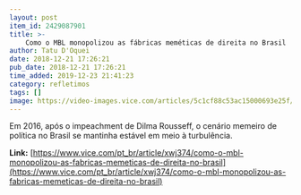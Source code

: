 ```yaml
---
layout: post
item_id: 2429087901
title: >-
    Como o MBL monopolizou as fábricas meméticas de direita no Brasil
author: Tatu D'Oquei
date: 2018-12-21 17:26:21
pub_date: 2018-12-21 17:26:21
time_added: 2019-12-23 21:41:23
category: refletimos
tags: []
image: https://video-images.vice.com/articles/5c1cf88c53ac15000693e25f/lede/1545405279350-mblesse.jpeg?crop=1xw:0.84375xh;center,center&resize=1200:*
---
```


Em 2016, após o impeachment de Dilma Rousseff, o cenário memeiro de política no Brasil se mantinha estável em meio à turbulência.

**Link:** [https://www.vice.com/pt_br/article/xwj374/como-o-mbl-monopolizou-as-fabricas-memeticas-de-direita-no-brasil](https://www.vice.com/pt_br/article/xwj374/como-o-mbl-monopolizou-as-fabricas-memeticas-de-direita-no-brasil)

